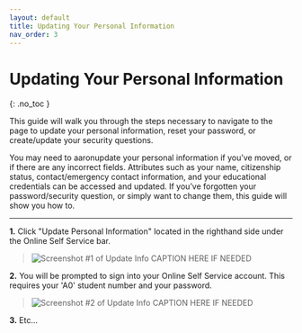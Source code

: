 ```yaml
---
layout: default
title: Updating Your Personal Information
nav_order: 3
---
```


# Updating Your Personal Information
{: .no_toc }

This guide will walk you through the steps necessary to navigate to the page to update your personal information, reset your password, or create/update your security questions.

You may need to aaronupdate your personal information if you’ve moved, or if there are any incorrect fields. Attributes such as your name, citizenship status, contact/emergency contact information, and your educational credentials can be accessed and updated. If you’ve forgotten your password/security question, or simply want to change them, this guide will show you how to.

---

**1.** Click "Update Personal Information" located in the righthand side under the Online Self Service bar. 

>![Screenshot #1 of Update Info](https://github.com/Kid-W/Will-Test-Docs/blob/gh-pages/docs/images/update_personal_info/#1_update_info.png?raw=true "Update Personal Info on the myBCIT Homepage")
>CAPTION HERE IF NEEDED

**2.** You will be prompted to sign into your Online Self Service account. This requires your 'A0' student number and your password. 

>![Screenshot #2 of Update Info](https://github.com/Kid-W/Will-Test-Docs/blob/gh-pages/docs/images/update_personal_info/#2_update_info.png?raw=true "Online self service sign in")
>CAPTION HERE IF NEEDED

**3.** Etc...
